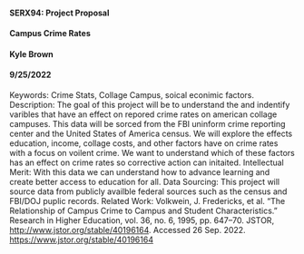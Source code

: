 #### SERX94: Project Proposal
#### Campus Crime Rates
#### Kyle Brown
#### 9/25/2022

Keywords: Crime Stats, Collage Campus, soical econimic factors. 
Description: 
    The goal of this project will be to understand the and indentify varibles that have an effect on repored crime rates on american collage campuses.
    This data will be sorced from the FBI uninform crime reporting center and the United States of America census. 
    We will explore the effects education, income, collage costs, and other factors have on crime rates with a focus on voilent crime.
    We want to understand which of these factors has an effect on crime rates so corrective action can initaited. 
Intellectual Merit: 
    With this data we can understand how to advance learning and create better access to education for all.
Data Sourcing: 
    This project will source data from publicly availble federal sources such as the census and FBI/DOJ puplic records.
Related Work: 
    Volkwein, J. Fredericks, et al. “The Relationship of Campus Crime to Campus and Student Characteristics.” Research in Higher Education, vol. 36, no. 6, 1995, pp. 647–70. JSTOR, http://www.jstor.org/stable/40196164. Accessed 26 Sep. 2022.
    https://www.jstor.org/stable/40196164

